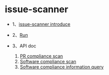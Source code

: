# issue-scanner

* 1、[issue-scanner introduce](doc/scanner/zhangfei.md)

* 2、[Run](doc/run/howToRun.md)

* 3、API doc
    1. [PR compliance scan](doc/api/pr.md)
    2. [Software compliance scan](doc/api/repo.md)
    3. [Software compliance information query](doc/api/repoQuery.md)